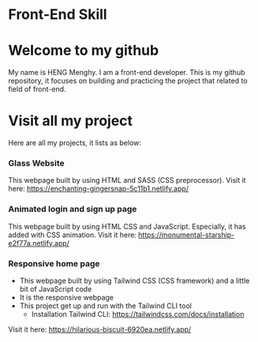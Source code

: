 # Front-End Skill            

# Welcome to my github
   My name is HENG Menghy. I am a front-end developer.
   This is my github repository, it focuses on building and practicing the project that related to field of front-end.

# Visit all my project
   Here are all my projects, it lists as below:
   
   ### Glass Website
   This webpage built by using HTML and SASS (CSS preprocessor).
   Visit it here: https://enchanting-gingersnap-5c11b1.netlify.app/

   ### Animated login and sign up page
   This webpage built by using HTML CSS and JavaScript. Especially, it has added with CSS animation.
   Visit it here: https://monumental-starship-e2f77a.netlify.app/

   ### Responsive home page
   - This webpage built by using Tailwind CSS (CSS framework) and a little bit of JavaScript code
   - It is the responsive webpage
   - This project get up and run with the Tailwind CLI tool
     - Installation Tailwind CLI: https://tailwindcss.com/docs/installation
       
   Visit it here: https://hilarious-biscuit-6920ea.netlify.app/
  
